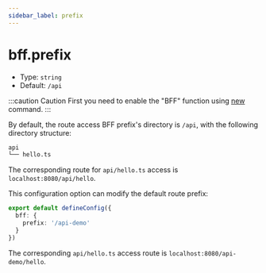 ```yaml
---
sidebar_label: prefix
---
```


# bff.prefix

* Type: `string`
* Default: `/api`

:::caution Caution
First you need to enable the "BFF" function using [new](/docs/apis/app/commands/new) command.
:::

By default, the route access BFF prefix's directory is `/api`, with the following directory structure:

```bash
api
└── hello.ts
```

The corresponding route for `api/hello.ts` access is `localhost:8080/api/hello`.

This configuration option can modify the default route prefix:

```typescript title="modern.config.ts"
export default defineConfig({
  bff: {
    prefix: '/api-demo'
  }
})
```

The corresponding `api/hello.ts` access route is `localhost:8080/api-demo/hello`.
